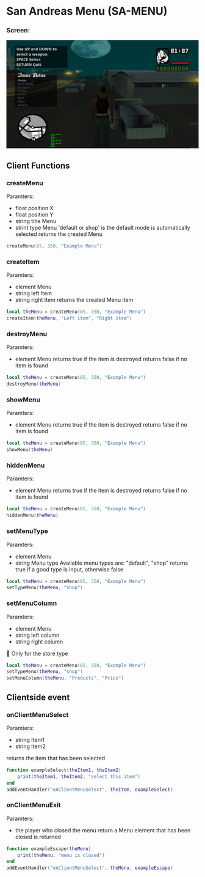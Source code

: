 # San Andreas Menu (SA-MENU)


### Screen:
[![Actions Status](https://github.com/httpRick/SA-Menu/blob/master/screen.svg)](https://github.com/github/SA-Menu/actions)

## Client Functions

### createMenu
Paramters:
* float position X
* float position Y
* string title Menu
* strint type Menu 'default or shop' is the default mode is automatically selected
returns the created Menu

```lua
createMenu(85, 350, "Example Menu")
```

### createItem
Paramters:
* element Menu
* string left Item
* string right Item
returns the created Menu item

```lua
local theMenu = createMenu(85, 350, "Example Menu")
createItem(theMenu, "Left item", "Right item")
```

### destroyMenu
Paramters:
* element Menu
returns true if the item is destroyed returns false if no item is found
```lua
local theMenu = createMenu(85, 350, "Example Menu")
destroyMenu(theMenu)
```

### showMenu
Paramters:
* element Menu
returns true if the item is destroyed returns false if no item is found
```lua
local theMenu = createMenu(85, 350, "Example Menu")
showMenu(theMenu)
```

### hiddenMenu
Paramters:
* element Menu
returns true if the item is destroyed returns false if no item is found
```lua
local theMenu = createMenu(85, 350, "Example Menu")
hiddenMenu(theMenu)
```

### setMenuType
Paramters:
* element Menu
* string Menu type
Available menu types are: "default", "shop"
returns true if a good type is input, otherwise false
```lua
local theMenu = createMenu(85, 350, "Example Menu")
setTypeMenu(theMenu, "shop")
```
### setMenuColumn
Paramters:
* element Menu
* string left column
* string right column

🔴 Only for the store type
```lua
local theMenu = createMenu(85, 350, "Example Menu")
setTypeMenu(theMenu, "shop")
setMenuColumn(theMenu, "Products", "Price")
```




## Clientside event

### onClientMenuSelect
Paramters:
* string Item1
* string Item2

returns the item that has been selected

```lua
function exampleSelect(theItem1, theItem2)
    print(theItem1, theItem2, "select this item")
end
addEventHandler("onClientMenuSelect", theItem, exampleSelect)
```

### onClientMenuExit
Paramters:
* the player who closed the menu
return a Menu element that has been closed is returned

```lua
function exampleEscape(theMenu)
    print(theMenu, "menu is closed")
end
addEventHandler("onClientMenuSelect", theMenu, exampleEscape)
```
